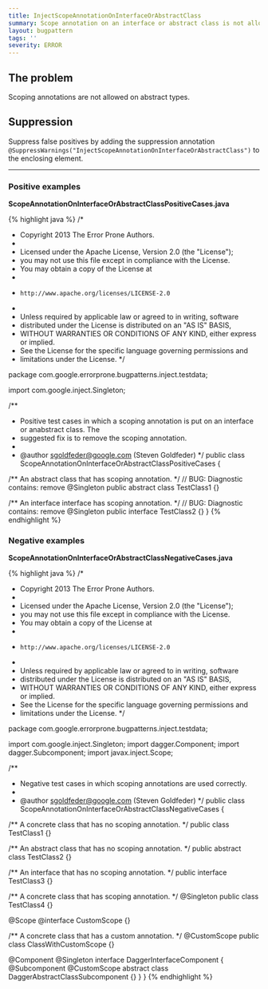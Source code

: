 ```yaml
---
title: InjectScopeAnnotationOnInterfaceOrAbstractClass
summary: Scope annotation on an interface or abstract class is not allowed
layout: bugpattern
tags: ''
severity: ERROR
---
```


<!--
*** AUTO-GENERATED, DO NOT MODIFY ***
To make changes, edit the @BugPattern annotation or the explanation in docs/bugpattern.
-->

## The problem
Scoping annotations are not allowed on abstract types.

## Suppression
Suppress false positives by adding the suppression annotation `@SuppressWarnings("InjectScopeAnnotationOnInterfaceOrAbstractClass")` to the enclosing element.

----------

### Positive examples
__ScopeAnnotationOnInterfaceOrAbstractClassPositiveCases.java__

{% highlight java %}
/*
 * Copyright 2013 The Error Prone Authors.
 *
 * Licensed under the Apache License, Version 2.0 (the "License");
 * you may not use this file except in compliance with the License.
 * You may obtain a copy of the License at
 *
 *     http://www.apache.org/licenses/LICENSE-2.0
 *
 * Unless required by applicable law or agreed to in writing, software
 * distributed under the License is distributed on an "AS IS" BASIS,
 * WITHOUT WARRANTIES OR CONDITIONS OF ANY KIND, either express or implied.
 * See the License for the specific language governing permissions and
 * limitations under the License.
 */

package com.google.errorprone.bugpatterns.inject.testdata;

import com.google.inject.Singleton;

/**
 * Positive test cases in which a scoping annotation is put on an interface or anabstract class. The
 * suggested fix is to remove the scoping annotation.
 *
 * @author sgoldfeder@google.com (Steven Goldfeder)
 */
public class ScopeAnnotationOnInterfaceOrAbstractClassPositiveCases {

  /** An abstract class that has scoping annotation. */
  // BUG: Diagnostic contains: remove
  @Singleton
  public abstract class TestClass1 {}

  /** An interface interface has scoping annotation. */
  // BUG: Diagnostic contains: remove
  @Singleton
  public interface TestClass2 {}
}
{% endhighlight %}

### Negative examples
__ScopeAnnotationOnInterfaceOrAbstractClassNegativeCases.java__

{% highlight java %}
/*
 * Copyright 2013 The Error Prone Authors.
 *
 * Licensed under the Apache License, Version 2.0 (the "License");
 * you may not use this file except in compliance with the License.
 * You may obtain a copy of the License at
 *
 *     http://www.apache.org/licenses/LICENSE-2.0
 *
 * Unless required by applicable law or agreed to in writing, software
 * distributed under the License is distributed on an "AS IS" BASIS,
 * WITHOUT WARRANTIES OR CONDITIONS OF ANY KIND, either express or implied.
 * See the License for the specific language governing permissions and
 * limitations under the License.
 */

package com.google.errorprone.bugpatterns.inject.testdata;

import com.google.inject.Singleton;
import dagger.Component;
import dagger.Subcomponent;
import javax.inject.Scope;

/**
 * Negative test cases in which scoping annotations are used correctly.
 *
 * @author sgoldfeder@google.com (Steven Goldfeder)
 */
public class ScopeAnnotationOnInterfaceOrAbstractClassNegativeCases {

  /** A concrete class that has no scoping annotation. */
  public class TestClass1 {}

  /** An abstract class that has no scoping annotation. */
  public abstract class TestClass2 {}

  /** An interface that has no scoping annotation. */
  public interface TestClass3 {}

  /** A concrete class that has scoping annotation. */
  @Singleton
  public class TestClass4 {}

  @Scope
  @interface CustomScope {}

  /** A concrete class that has a custom annotation. */
  @CustomScope
  public class ClassWithCustomScope {}

  @Component
  @Singleton
  interface DaggerInterfaceComponent {
    @Subcomponent
    @CustomScope
    abstract class DaggerAbstractClassSubcomponent {}
  }
}
{% endhighlight %}


